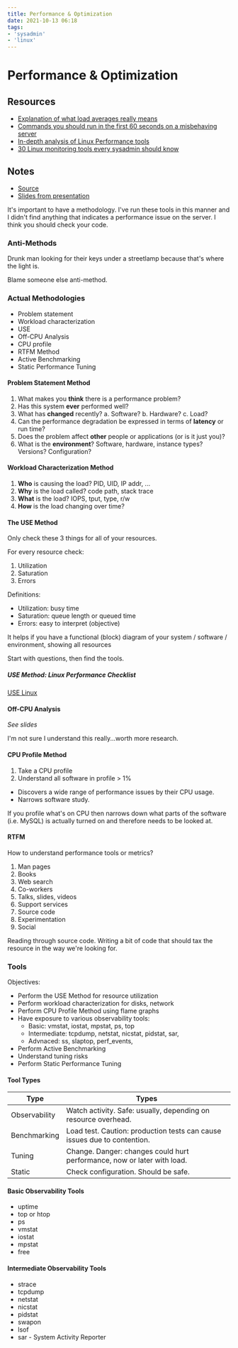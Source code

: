 ```yaml
---
title: Performance & Optimization
date: 2021-10-13 06:18
tags:
- 'sysadmin'
- 'linux'
---
```


# Performance & Optimization

## Resources

* [Explanation of what load averages really means][1]
* [Commands you should run in the first 60 seconds on a misbehaving server][2]
* [In-depth analysis of Linux Performance tools][3]
* [30 Linux monitoring tools every sysadmin should know][4]

[1]: https://www.brendangregg.com/blog/2017-08-08/linux-load-averages.html
[2]: https://medium.com/netflix-techblog/linux-performance-analysis-in-60-000-milliseconds-accc10403c55
[3]: https://medium.com/netflix-techblog/netflix-at-velocity-2015-linux-performance-tools-51964ddb81cf
[4]: https://www.cyberciti.biz/tips/top-linux-monitoring-tools.html

## Notes

* [Source][3]
* [Slides from presentation](https://www.slideshare.net/brendangregg/velocity-2015-linux-perf-tools)

[3]: https://medium.com/netflix-techblog/netflix-at-velocity-2015-linux-performance-tools-51964ddb81cf

It's important to have a methodology. I've run these tools in this manner and I
didn't find anything that indicates a performance issue on the server. I think
you should check your code.

### Anti-Methods

Drunk man looking for their keys under a streetlamp because that's where the
light is.

Blame someone else anti-method.

### Actual Methodologies

* Problem statement
* Workload characterization
* USE
* Off-CPU Analysis
* CPU profile
* RTFM Method
* Active Benchmarking
* Static Performance Tuning

#### Problem Statement Method

1. What makes you **think** there is a performance problem?
2. Has this system **ever** performed well?
3. What has **changed** recently?
  a. Software?
  b. Hardware? 
  c. Load?
4. Can the performance degradation be expressed in terms of **latency** or run
   time?
5. Does the problem affect **other** people or applications (or is it just you)?
6. What is the **environment**? Software, hardware, instance types? Versions?
   Configuration?

#### Workload Characterization Method

1. **Who** is causing the load? PID, UID, IP addr, ...
2. **Why** is the load called? code path, stack trace
3. **What** is the load? IOPS, tput, type, r/w
4. **How** is the load changing over time?

#### The USE Method

Only check these 3 things for all of your resources.

For every resource check:

1. Utilization
2. Saturation
3. Errors

Definitions:

* Utilization: busy time
* Saturation: queue length or queued time
* Errors: easy to interpret (objective)

It helps if you have a functional (block) diagram of your system / software /
environment, showing all resources

Start with questions, then find the tools.

##### USE Method: Linux Performance Checklist

[USE Linux](https://www.brendangregg.com/USEmethod/use-linux.html)

#### Off-CPU Analysis

_See slides_

I'm not sure I understand this really...worth more research.

#### CPU Profile Method

1. Take a CPU profile
2. Understand all software in profile > 1%

* Discovers a wide range of performance issues by their CPU usage.
* Narrows software study.

If you profile what's on CPU then narrows down what parts of the software (i.e.
MySQL) is actually turned on and therefore needs to be looked at.

#### RTFM

How to understand performance tools or metrics?

1. Man pages
2. Books
3. Web search
4. Co-workers
5. Talks, slides, videos
6. Support services
7. Source code
8. Experimentation
9. Social

Reading through source code. Writing a bit of code that should tax the resource
in the way we're looking for.

### Tools

Objectives:

* Perform the USE Method for resource utilization
* Perform workload characterization for disks, network
* Perform CPU Profile Method using flame graphs
* Have exposure to various observability tools:
  + Basic: vmstat, iostat, mpstat, ps, top
  + Intermediate: tcpdump, netstat, nicstat, pidstat, sar,
  + Advnaced: ss, slaptop, perf_events, 
* Perform Active Benchmarking
* Understand tuning risks
* Perform Static Performance Tuning

#### Tool Types

| Type          | Types                                                                    |
|---------------|--------------------------------------------------------------------------|
| Observability | Watch activity. Safe: usually, depending on resource overhead.           |
| Benchmarking  | Load test. Caution: production tests can cause issues due to contention. |
| Tuning        | Change. Danger: changes could hurt performance, now or later with load.  |
| Static        | Check configuration. Should be safe.                                     |

#### Basic Observability Tools

* uptime
* top or htop
* ps
* vmstat
* iostat
* mpstat
* free

#### Intermediate Observability Tools

* strace
* tcpdump
* netstat
* nicstat
* pidstat
* swapon
* lsof
* sar - System Activity Reporter
